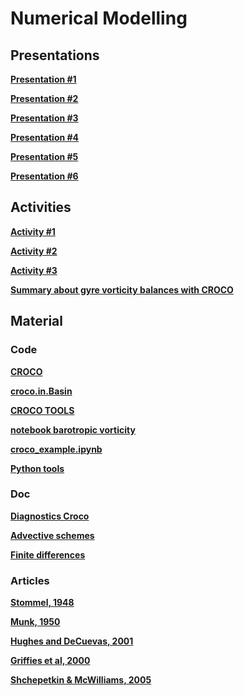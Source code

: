 

#  Numerical Modelling

##  Presentations



**[Presentation #1 ][p1]**  

  [p1]: 1_Numerical_modeling.pdf


**[Presentation #2 ][p2]**  

  [p2]: 2_Numerical_modeling.pdf



**[Presentation #3 ][p3]**  

  [p3]: 3_Numerical_modeling.pdf



**[Presentation #4 ][p4]**  

  [p4]: 4_Numerical_modeling.pdf



**[Presentation #5 ][p5]**  

  [p5]: 5_Numerical_modeling.pdf


**[Presentation #6 ][p6]**  

  [p6]: 6_Numerical_modeling.pdf


<!---


**[Presentation #7 ][p7]**  

  [p7]: 7_Numerical_modeling.pdf
-->

##  Activities

**[Activity #1 ][t1]**  

  [t1]: Activity1.pdf



**[Activity #2 ][t2]**  

  [t2]: Activity2.pdf



**[Activity #3 ][t3]**  

  [t3]: Activity3.pdf
  
**[Summary about gyre vorticity balances with CROCO][t5]**  

  [t5]: modelling.pdf
  
<!---

**[Activity #4 ][t4]**  

  [t4]: Activity4.pdf
  
  
## Project

**[Project][p0]**  

  [p0]: projets_modnum2021.pdf
-->





##  Material 

###  Code

**[CROCO ][c30]**  

  [c30]: croco.tar.gz

**[croco.in.Basin ][c35]**  

  [c35]: croco.in.Basin


**[CROCO TOOLS ][c32]**  

  [c32]: croco_tools-v1.1.tar.gz
  


**[notebook barotropic vorticity][c31]**  

  [c31]: barotropic_vorticity_balance.ipynb
  


**[croco_example.ipynb][c33]**  

  [c33]: croco_example.ipynb
  
    
**[Python tools][c34]**  

  [c34]: tools.py
  

  
###  Doc

**[Diagnostics Croco ][p31]**  

  [p31]: diagnostics_croco.pdf
  

**[Advective schemes ][p32]**  

  [p32]: formation_adv_diff.pdf
  

**[Finite differences ][p33]**  

  [p33]: http://www.dam.brown.edu/people/alcyew/handouts/numdiff.pdf  
  
###  Articles

**[Stommel, 1948 ][a1]**

**[Munk, 1950 ][a2]**

**[Hughes and DeCuevas, 2001 ][a3]**

**[Griffies et al, 2000 ][a4]**

**[Shchepetkin & McWilliams, 2005 ][a5]** 


  [a1]: Stommel48.pdf
  [a2]: Munk50.pdf
  [a3]: HughesDeCuevas01.pdf
  
  [a4]: Griffiesetal00.pdf
  [a5]: ShchepetkinMcWilliams05.pdf

